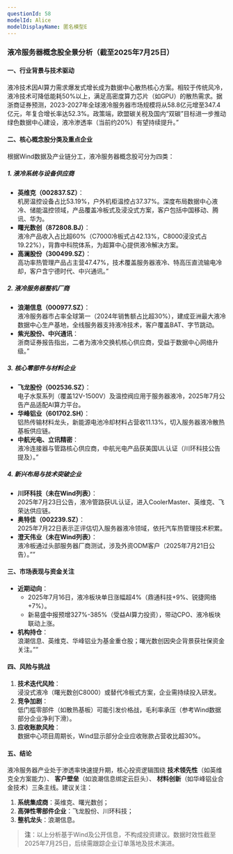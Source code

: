 ```yaml
---
questionId: 58
modelId: Alice
modelDisplayName: 匿名模型E
---
```

### 液冷服务器概念股全景分析（截至2025年7月25日）

#### **一、行业背景与技术驱动**

液冷技术因AI算力需求爆发式增长成为数据中心散热核心方案。相较于传统风冷，液冷技术可降低能耗50%以上，满足高密度算力芯片（如GPU）的散热需求。据浙商证券预测，2023-2027年全球液冷服务器市场规模将从58.8亿元增至347.4亿元，年复合增长率达52.3%。政策端，欧盟碳关税及国内“双碳”目标进一步推动绿色数据中心建设，液冷渗透率（当前约20%）有望持续提升。”

#### **二、核心概念股分类及重点企业**

根据Wind数据及产业链分工，液冷服务器概念股可分为四类：

##### **1. 液冷系统与设备供应商**

- **英维克（002837.SZ）**：  
    机房温控设备占比53.19%，户外机柜温控占37.37%。深度布局数据中心液冷、储能温控领域，产品覆盖冷板式及浸没式方案，客户包括中国移动、腾讯、华为。
- **曙光数创（872808.BJ）**：  
    液冷产品收入占比超60%（C7000冷板式占42.13%，C8000浸没式占19.22%），背靠中科院体系，为超算中心提供液冷解决方案。
- **高澜股份（300499.SZ）**：  
    高功率热管理产品占主营47.47%，技术覆盖服务器液冷、特高压直流输电冷却，客户含宁德时代、中兴通讯。”

##### **2. 液冷服务器整机厂商**

- **浪潮信息（000977.SZ）**：  
    液冷服务器市占率全球第一（2024年销售额占比超30%），建成亚洲最大液冷数据中心生产基地，全线服务器支持液冷技术，客户覆盖BAT、字节跳动。
- **紫光股份、中兴通讯**：  
    浙商证券报告指出，二者为液冷交换机核心供应商，受益于数据中心网络升级。”

##### **3. 核心零部件与材料企业**

- **飞龙股份（002536.SZ）**：  
    电子水泵系列（覆盖12V-1500V）及温控阀应用于服务器液冷，2025年7月公告产品适配AI算力平台。
- **华峰铝业（601702.SH）**：  
    铝热传输材料龙头，新能源电池冷却材料占营收11.13%，切入服务器液冷散热基板供应链。
- **中航光电、立讯精密**：  
    液冷连接器与管路核心供应商，中航光电产品获美国UL认证（川环科技公告提及）。”

##### **4. 新兴布局与技术突破企业**

- **川环科技（未在Wind列表）**：  
    2025年7月23日公告，液冷管路获UL认证，进入CoolerMaster、英维克、飞荣达供应链。
- **奥特佳（002239.SZ）**：  
    2025年7月22日表示正评估切入服务器液冷领域，依托汽车热管理技术积累。
- **澄天伟业（未在Wind列表）**：  
    液冷板通过头部服务器厂商测试，涉及外资ODM客户（2025年7月21日公告）。””

#### **三、市场表现与资金关注**

- **近期动向**：
    - 2025年7月16日，液冷板块单日涨幅超4%（鼎通科技+9%、锐捷网络+7%）。
    - 新易盛中报预增327%-385%（受益AI算力投资），带动CPO、液冷板块联动上涨。
- **机构持仓**：  
    浪潮信息、英维克、华峰铝业为基金重仓股；曙光数创因央企背景获社保资金关注。””

#### **四、风险与挑战**

1. **技术迭代风险**：  
    浸没式液冷（曙光数创C8000）或替代冷板式方案，企业需持续投入研发。
2. **竞争加剧**：  
    低门槛零部件（如散热基板）可能引发价格战，毛利率承压（参考Wind数据部分企业净利下滑）。
3. **应收账款风险**：  
    数据中心项目周期长，Wind显示部分企业应收账款占营收比超30%。

#### **五、结论**

液冷服务器产业处于渗透率快速提升期，核心投资逻辑围绕 **技术领先性**（如英维克全方案能力）、 **客户壁垒**（如浪潮信息绑定云巨头）、 **材料创新**（如华峰铝业合金技术）三条主线。建议关注：

1. **系统集成商**：英维克、曙光数创；
2. **高弹性零部件企业**：飞龙股份、川环科技；
3. **整机龙头**：浪潮信息。

> **注**：以上分析基于Wind及公开信息，不构成投资建议。数据时效性截至2025年7月25日，后续需跟踪企业订单落地及技术演进。